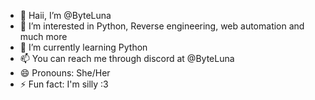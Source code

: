 - 👋 Haii, I’m @ByteLuna
- 👀 I’m interested in Python, Reverse engineering, web automation and much more
- 🌱 I’m currently learning Python
- 📫 You can reach me through discord at @ByteLuna
- 😄 Pronouns: She/Her
- ⚡ Fun fact: I'm silly :3 
